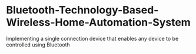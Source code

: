 # Bluetooth-Technology-Based-Wireless-Home-Automation-System
Implementing a single connection device that enables any device to be controlled using Bluetooth
